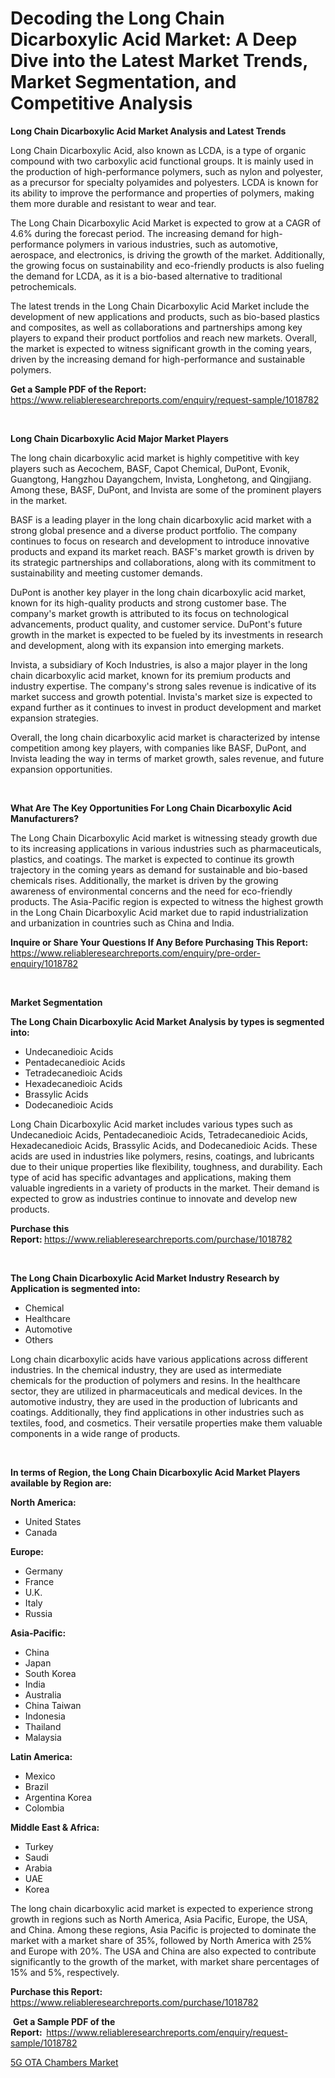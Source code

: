 <p><h1>Decoding the Long Chain Dicarboxylic Acid Market: A Deep Dive into the Latest Market Trends, Market Segmentation, and Competitive Analysis</h1></p><p><strong>Long Chain Dicarboxylic Acid Market Analysis and Latest Trends</strong></p>
<p><p>Long Chain Dicarboxylic Acid, also known as LCDA, is a type of organic compound with two carboxylic acid functional groups. It is mainly used in the production of high-performance polymers, such as nylon and polyester, as a precursor for specialty polyamides and polyesters. LCDA is known for its ability to improve the performance and properties of polymers, making them more durable and resistant to wear and tear.</p><p>The Long Chain Dicarboxylic Acid Market is expected to grow at a CAGR of 4.6% during the forecast period. The increasing demand for high-performance polymers in various industries, such as automotive, aerospace, and electronics, is driving the growth of the market. Additionally, the growing focus on sustainability and eco-friendly products is also fueling the demand for LCDA, as it is a bio-based alternative to traditional petrochemicals.</p><p>The latest trends in the Long Chain Dicarboxylic Acid Market include the development of new applications and products, such as bio-based plastics and composites, as well as collaborations and partnerships among key players to expand their product portfolios and reach new markets. Overall, the market is expected to witness significant growth in the coming years, driven by the increasing demand for high-performance and sustainable polymers.</p></p>
<p><strong>Get a Sample PDF of the Report:&nbsp;</strong> <a href="https://www.reliableresearchreports.com/enquiry/request-sample/1018782">https://www.reliableresearchreports.com/enquiry/request-sample/1018782</a></p>
<p>&nbsp;</p>
<p><strong>Long Chain Dicarboxylic Acid Major Market Players</strong></p>
<p><p>The long chain dicarboxylic acid market is highly competitive with key players such as Aecochem, BASF, Capot Chemical, DuPont, Evonik, Guangtong, Hangzhou Dayangchem, Invista, Longhetong, and Qingjiang. Among these, BASF, DuPont, and Invista are some of the prominent players in the market.</p><p>BASF is a leading player in the long chain dicarboxylic acid market with a strong global presence and a diverse product portfolio. The company continues to focus on research and development to introduce innovative products and expand its market reach. BASF's market growth is driven by its strategic partnerships and collaborations, along with its commitment to sustainability and meeting customer demands.</p><p>DuPont is another key player in the long chain dicarboxylic acid market, known for its high-quality products and strong customer base. The company's market growth is attributed to its focus on technological advancements, product quality, and customer service. DuPont's future growth in the market is expected to be fueled by its investments in research and development, along with its expansion into emerging markets.</p><p>Invista, a subsidiary of Koch Industries, is also a major player in the long chain dicarboxylic acid market, known for its premium products and industry expertise. The company's strong sales revenue is indicative of its market success and growth potential. Invista's market size is expected to expand further as it continues to invest in product development and market expansion strategies.</p><p>Overall, the long chain dicarboxylic acid market is characterized by intense competition among key players, with companies like BASF, DuPont, and Invista leading the way in terms of market growth, sales revenue, and future expansion opportunities.</p></p>
<p>&nbsp;</p>
<p><strong>What Are The Key Opportunities For Long Chain Dicarboxylic Acid Manufacturers?</strong></p>
<p><p>The Long Chain Dicarboxylic Acid market is witnessing steady growth due to its increasing applications in various industries such as pharmaceuticals, plastics, and coatings. The market is expected to continue its growth trajectory in the coming years as demand for sustainable and bio-based chemicals rises. Additionally, the market is driven by the growing awareness of environmental concerns and the need for eco-friendly products. The Asia-Pacific region is expected to witness the highest growth in the Long Chain Dicarboxylic Acid market due to rapid industrialization and urbanization in countries such as China and India.</p></p>
<p><strong>Inquire or Share Your Questions If Any Before Purchasing This Report:</strong> <a href="https://www.reliableresearchreports.com/enquiry/pre-order-enquiry/1018782">https://www.reliableresearchreports.com/enquiry/pre-order-enquiry/1018782</a></p>
<p>&nbsp;</p>
<p><strong>Market Segmentation</strong></p>
<p><strong>The Long Chain Dicarboxylic Acid Market Analysis by types is segmented into:</strong></p>
<p><ul><li>Undecanedioic Acids</li><li>Pentadecanedioic Acids</li><li>Tetradecanedioic Acids</li><li>Hexadecanedioic Acids</li><li>Brassylic Acids</li><li>Dodecanedioic Acids</li></ul></p>
<p><p>Long Chain Dicarboxylic Acid market includes various types such as Undecanedioic Acids, Pentadecanedioic Acids, Tetradecanedioic Acids, Hexadecanedioic Acids, Brassylic Acids, and Dodecanedioic Acids. These acids are used in industries like polymers, resins, coatings, and lubricants due to their unique properties like flexibility, toughness, and durability. Each type of acid has specific advantages and applications, making them valuable ingredients in a variety of products in the market. Their demand is expected to grow as industries continue to innovate and develop new products.</p></p>
<p><strong>Purchase this Report:&nbsp;</strong><a href="https://www.reliableresearchreports.com/purchase/1018782">https://www.reliableresearchreports.com/purchase/1018782</a></p>
<p>&nbsp;</p>
<p><strong>The Long Chain Dicarboxylic Acid Market Industry Research by Application is segmented into:</strong></p>
<p><ul><li>Chemical</li><li>Healthcare</li><li>Automotive</li><li>Others</li></ul></p>
<p><p>Long chain dicarboxylic acids have various applications across different industries. In the chemical industry, they are used as intermediate chemicals for the production of polymers and resins. In the healthcare sector, they are utilized in pharmaceuticals and medical devices. In the automotive industry, they are used in the production of lubricants and coatings. Additionally, they find applications in other industries such as textiles, food, and cosmetics. Their versatile properties make them valuable components in a wide range of products.</p></p>
<p>&nbsp;</p>
<p><strong>In terms of Region, the Long Chain Dicarboxylic Acid Market Players available by Region are:</strong></p>
<p>
    <p> <strong> North America: </strong>
        <ul>
            <li>United States</li>
            <li>Canada</li>
        </ul>
        </p> 
    <p> <strong> Europe: </strong>
        <ul>
            <li>Germany</li>
            <li>France</li>
            <li>U.K.</li>
            <li>Italy</li>
            <li>Russia</li>
        </ul>
        </p> 
    <p> <strong> Asia-Pacific: </strong>
        <ul>
            <li>China</li>
            <li>Japan</li>
            <li>South Korea</li>
            <li>India</li>
            <li>Australia</li>
            <li>China Taiwan</li>
            <li>Indonesia</li>
            <li>Thailand</li>
            <li>Malaysia</li>
        </ul>
        </p> 
    <p> <strong> Latin America: </strong>
        <ul>
            <li>Mexico</li>
            <li>Brazil</li>
            <li>Argentina Korea</li>
            <li>Colombia</li>
        </ul>
        </p> 
    <p> <strong> Middle East & Africa: </strong>
        <ul>
            <li>Turkey</li>
            <li>Saudi</li>
            <li>Arabia</li>
            <li>UAE</li>
            <li>Korea</li>
        </ul>
    </p>
    </p>
<p><p>The long chain dicarboxylic acid market is expected to experience strong growth in regions such as North America, Asia Pacific, Europe, the USA, and China. Among these regions, Asia Pacific is projected to dominate the market with a market share of 35%, followed by North America with 25% and Europe with 20%. The USA and China are also expected to contribute significantly to the growth of the market, with market share percentages of 15% and 5%, respectively.</p></p>
<p><strong>Purchase this Report: </strong><a href="https://www.reliableresearchreports.com/purchase/1018782">https://www.reliableresearchreports.com/purchase/1018782</a></p>
<p>&nbsp;<strong>Get a Sample PDF of the Report:&nbsp;&nbsp;</strong><a href="https://www.reliableresearchreports.com/enquiry/request-sample/1018782">https://www.reliableresearchreports.com/enquiry/request-sample/1018782</a></p>
<p><strong></strong></p>
<p><p><a href="https://noble-drawer-34c.notion.site/5G-OTA-Chambers-Market-Size-and-Examines-its-Market-Scope-with-a-Primary-Focus-on-Growth-Opportuni-9a545cdeec3d4024ab1646210bdff930">5G OTA Chambers Market</a></p></p>